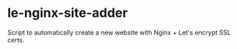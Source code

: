 # le-nginx-site-adder
Script to automatically create a new website with Nginx + Let's encrypt SSL certs. 
